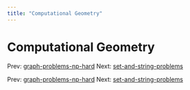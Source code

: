 ```yaml
---
title: "Computational Geometry"
---
```


# Computational Geometry

Prev: [graph-problems-np-hard](graph-problems-np-hard.md)
Next: [set-and-string-problems](set-and-string-problems.md)

Prev: [graph-problems-np-hard](graph-problems-np-hard.md)
Next: [set-and-string-problems](set-and-string-problems.md)

